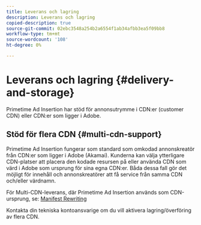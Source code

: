 ```yaml
---
title: Leverans och lagring
description: Leverans och lagring
copied-description: true
source-git-commit: 02ebc3548a254b2a6554f1ab34afbb3ea5f09bb8
workflow-type: tm+mt
source-wordcount: '108'
ht-degree: 0%

---
```


# Leverans och lagring {#delivery-and-storage}

Primetime Ad Insertion har stöd för annonsutrymme i CDN:er (customer CDN) eller CDN:er som ligger i Adobe.

## Stöd för flera CDN {#multi-cdn-support}

Primetime Ad Insertion fungerar som standard som omkodad annonskreatör från CDN:er som ligger i Adobe (Akamai).  Kunderna kan välja ytterligare CDN-platser att placera den kodade resursen på eller använda CDN som värd i Adobe som ursprung för sina egna CDN:er.  Båda dessa fall gör det möjligt för innehåll och annonskreatörer att få service från samma CDN och/eller värdnamn.

För Multi-CDN-leverans, där Primetime Ad Insertion används som CDN-ursprung, se: [Manifest Rewriting](../technical-reference/manifest-rewriting.md)

Kontakta din tekniska kontoansvarige om du vill aktivera lagring/överföring av flera CDN.
